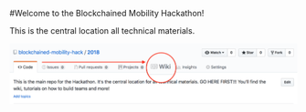 #Welcome to the Blockchained Mobility Hackathon! 

This is the central location all technical materials.

![Navigate to Wiki](Navigate_to_Wiki.png)
